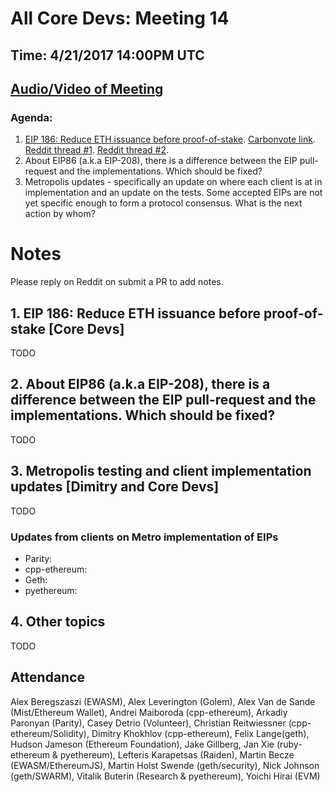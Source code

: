 # All Core Devs: Meeting 14
## Time: 4/21/2017 14:00PM UTC
## [Audio/Video of Meeting](https://youtu.be/PGi0vBxDPHY)

### Agenda:

1. [EIP 186: Reduce ETH issuance before proof-of-stake](https://github.com/ethereum/EIPs/issues/186).
[Carbonvote link](http://www.carbonvote.com/?p1=1).
[Reddit thread #1](https://www.reddit.com/r/ethereum/comments/5lb684/eip186_to_decrease_eth_issuance_by_3x/).
[Reddit thread #2](https://www.reddit.com/r/ethereum/comments/60c2my/carbonvote_set_up_for_eip186/).
2. About EIP86 (a.k.a EIP-208), there is a difference between the EIP pull-request and the implementations. Which should be fixed?
3. Metropolis updates - specifically an update on where each client is at in implementation and an update on the tests. Some accepted EIPs are not yet specific enough to form a protocol consensus. What is the next action by whom?

# Notes

Please reply on Reddit on submit a PR to add notes.

## 1. EIP 186: Reduce ETH issuance before proof-of-stake [Core Devs]

TODO

## 2. About EIP86 (a.k.a EIP-208), there is a difference between the EIP pull-request and the implementations. Which should be fixed?

TODO

## 3. Metropolis testing and client implementation updates [Dimitry and Core Devs]

TODO

### Updates from clients on Metro implementation of EIPs

- Parity: 
- cpp-ethereum: 
- Geth: 
- pyethereum: 

## 4. Other topics

TODO

## Attendance

Alex Beregszaszi (EWASM), Alex Leverington (Golem), Alex Van de Sande (Mist/Ethereum Wallet), Andrei Maiboroda (cpp-ethereum), Arkadiy Paronyan (Parity), Casey Detrio (Volunteer), Christian Reitwiessner (cpp-ethereum/Solidity), Dimitry Khokhlov (cpp-ethereum), Felix Lange(geth), Hudson Jameson (Ethereum Foundation), Jake Gillberg, Jan Xie (ruby-ethereum & pyethereum), Lefteris Karapetsas (Raiden), Martin Becze (EWASM/EthereumJS), Martin Holst Swende (geth/security), Nick Johnson (geth/SWARM), Vitalik Buterin (Research & pyethereum), Yoichi Hirai (EVM)
